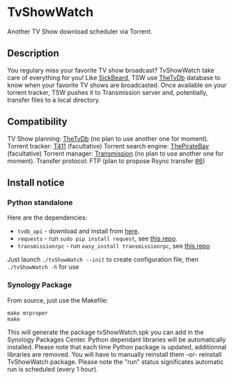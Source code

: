 TvShowWatch
===========

Another TV Show download scheduler via Torrent.

## Description

You regulary miss your favorite TV show broadcast? TvShowWatch take care of everything for you!
Like [SickBeard][4], TSW use [TheTvDb][5] database to know when your favorite TV shows are broadcasted. Once available on your torrent tracker, TSW pushes it to Transmission server and, potentially, transfer files to a local directory.

## Compatibility
TV Show planning: [TheTvDb][5] (no plan to use another one for moment).
Torrent tracker: [T411][6] (facultative)
Torrent search engine: [ThePirateBay][10] (facultative)
Torrent manager: [Transmission][7] (no plan to use another one for moment).
Transfer protocol: FTP (plan to propose Rsync transfer [#6][9])

## Install notice

### Python standalone

Here are the dependencies:

+ ```tvdb_api``` - download and install from [here][1].
+ ```requests``` - run ```sudo pip install request```, see [this repo][2].
+ ```transmissionrpc``` - run ```easy_install transmissionrpc```, see [this repo][3]

Just launch ```./tvShowWatch --init``` to create configuration file, then ```./tvShowWatch -h``` for use

### Synology Package

From source, just use the Makefile:
```
make mrproper
make
```
This will generate the package tvShowWatch.spk you can add in the Synology Packages Center.
Python dependant libraries will be automatically installed. Please note that each time Python package is updated, additionnal libraries are removed. You will have to manually reinstall them -or- reinstall TvShowWatch package.
Please note the "run" status significates automatic run is scheduled (every 1 hour).

[1]: https://github.com/dbr/tvdb_api
[2]: https://github.com/kennethreitz/requests
[3]: http://pythonhosted.org/transmissionrpc/
[4]: http://http://sickbeard.com/
[5]: http://thetvdb.com/
[6]: http://t411.me
[7]: https://github.com/kavod/TvShowWatch/issues/7
[8]: http://www.transmissionbt.com/
[9]: https://github.com/kavod/TvShowWatch/issues/6
[10]: https://thepiratebay.s
